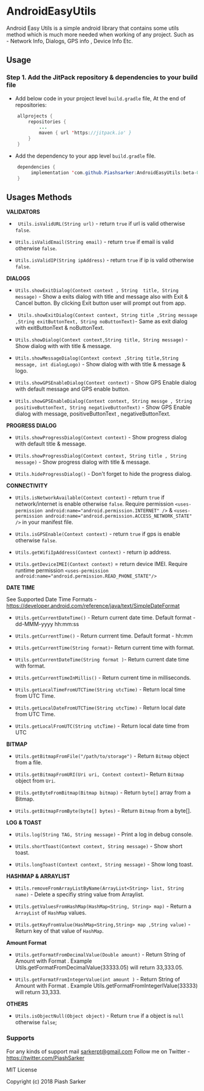 # AndroidEasyUtils
Android Easy Utils is a simple android library that contains some utils method which is much more needed when working of any project. Such as - Network Info, Dialogs, GPS info , Device Info Etc.


## Usage 

### Step 1. Add the JitPack repository & dependencies to your build file 

- Add below code in your  project level `build.gradle` file,  At the end of repositories: </br> 

```java
	allprojects {
		repositories {
			...
			maven { url 'https://jitpack.io' }
		}
	}
 ``` 
- Add the dependency to your app level `build.gradle` file. 
```java
	dependencies {
	     implementation 'com.github.Piashsarker:AndroidEasyUtils:beta-0.1'
	}
 ```
  
 ## Usages Methods 

**VALIDATORS**

- ``` Utils.isValidURL(String url)``` - return `true` if url is valid otherwise `false`.

- ``` Utils.isValidEmail(String email) ``` - return `true` if email is valid otherwise `false`. 

- ``` Utils.isValidIP(String ipAddress) ``` - return `true` if ip is valid otherwise `false`. 

**DIALOGS**

- ```Utils.showExitDialog(Context context , String  title, String  message)``` - Show a exits dialog with title and message also with Exit & Cancel button.   By clicking Exit button user will prompt out from app. 
    	
- ``` Utils.showExitDialog(Context context, String title ,String message ,String exitButtonText, String noButtonText)```- Same as exit dialog with exitButtonText & noButtonText. 

- ```Utils.showDialog(Context context,String title, String message)``` - Show dialog with with title & message.

- ```Utils.showMessageDialog(Context context ,String title,String message, int dialogLogo)``` - Show dialog with with title & message & logo.

- ```Utils.showGPSEnableDialog(Context context)``` - Show GPS Enable dialog with default message and GPS enable button.

- ```Utils.showGPSEnableDialog(Context context, String messge , String positiveButtonText, String negativeButtonText)``` - Show GPS Enable dialog with  message, positiveButtonText , negativeButtonText.

     
       
        
      
**PROGRESS DIALOG** 

- ```Utils.showProgressDialog(Context context)``` - Show progress dialog with default title & message. 

- ```Utils.showProgressDialog(Context context, String title , String message)``` - Show progress dialog with title & message. 

- ```Utils.hideProgressDialog()``` - Don't forget to hide the progress dialog. 

**CONNECTIVITY**

- ```Utils.isNetworkAvailable(Context context)``` - return `true` if network/internet  is enable otherwise `false`. Require permission `<uses-permission android:name="android.permission.INTERNET" />` &  `<uses-permission android:name="android.permission.ACCESS_NETWORK_STATE" />` in your manifest file.

- ```Utils.isGPSEnable(Context context)```  - return `true` if gps is enable otherwise `false`. 

- ```Utils.getWifiIpAddress(Context context)``` - return ip address. 

- ```Utils.getDeviceIMEI(Context context)``` = return device IMEI. Require runtime permission  `<uses-permission android:name="android.permission.READ_PHONE_STATE"/>`


**DATE TIME**

See Supported Date Time Formats  - https://developer.android.com/reference/java/text/SimpleDateFormat

- ```Utils.getCurrentDateTime()``` - Return current date time.  Default format - dd-MMM-yyyy hh:mm:ss

- ```Utils.getCurrentTime()``` - Return  currrent time. Default format - hh:mm 

- ```Utils.getCurrentTime(String format)```- Return  current time with format. 

- ```Utils.getCurrentDateTime(String format )```- Return current date time with format.

- ```Utils.getCurrentTimeInMillis()``` - Return current time in milliseconds.

- ```Utils.getLocalTimeFromUTCTime(String utcTime)``` - Return local time from UTC Time. 

- ```Utils.getLocalDateFromUTCTime(String utcTime)``` - Return local date from UTC Time. 

- ```Utils.getLocalFromUTC(String utcTime)``` - Return local date time from UTC 
	
**BITMAP**

- ```Utils.getBitmapFromFile("/path/to/storage")``` - Return `Bitmap` object from a file.

- ```Utils.getBitmapFromURI(Uri uri, Context context)```- Return `Bitmap` object from `Uri`. 

- ```Utils.getByteFromBitmap(Bitmap bitmap)```  - Return `byte[]` array from a Bitmap. 
       
- ```Utils.getBitmapFromByte(byte[] bytes)``` - Return `Bitmap` from a byte[]. 

**LOG & TOAST** 

- ```Utils.log(String TAG, String message)``` - Print a log in debug console.

- ```Utils.shortToast(Context context, String message)``` - Show short toast. 

- ```Utils.longToast(Context context, String message)``` - Show long toast.
        

**HASHMAP & ARRAYLIST**

- ```Utils.removeFromArrayListByName(ArrayList<String> list, String name)``` - Delete a specifiy string value from  Arraylist.

- ```Utils.getValuesFromHashMap(HashMap<String, String> map)``` - Return a `ArrayList` of `HashMap` values. 

- ```Utils.getKeyFromValue(HashMap<String,String> map ,String value)``` - Return key of that value of `HashMap`. 

       


**Amount Format**

- ```Utils.getFormatFromDecimalValue(Double amount)``` - Return String of Amount with Format . Example Utils.getFormatFromDecimalValue(33333.05) will return  33,333.05.

- ```Utils.getFormatFromIntegerValue(int amount )``` -  Return String of Amount with Format . Example Utils.getFormatFromIntegerlValue(33333) will return  33,333.
	
**OTHERS**
- ```Utils.isObjectNull(Object object)``` - Return `true` if a object is `null` otherwise `false`; 


### Supports 

For any kinds of support  mail sarkerpt@gmail.com 
Follow me on Twitter - https://twitter.com/PiashSarker

MIT License

Copyright (c) 2018 Piash Sarker
